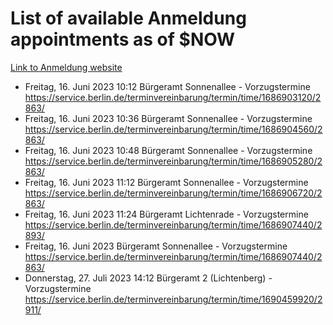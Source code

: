# List of available Anmeldung appointments as of $NOW
[Link to Anmeldung website](https://service.berlin.de/terminvereinbarung/termin/tag.php?termin=1&anliegen[]=120686&dienstleisterlist=122210,122217,327316,122219,327312,122227,327314,122231,327346,122243,327348,122254,122252,329742,122260,329745,122262,329748,122271,327278,122273,327274,122277,327276,330436,122280,327294,122282,327290,122284,327292,122291,327270,122285,327266,122286,327264,122296,327268,150230,329760,122297,327286,122294,327284,122312,329763,122314,329775,122304,327330,122311,327334,122309,327332,317869,122281,327352,122279,329772,122283,122276,327324,122274,327326,122267,329766,122246,327318,122251,327320,122257,327322,122208,327298,122226,327300&herkunft=http%3A%2F%2Fservice.berlin.de%2Fdienstleistung%2F120686%2F)
- Freitag, 16. Juni 2023 10:12 Bürgeramt Sonnenallee - Vorzugstermine https://service.berlin.de/terminvereinbarung/termin/time/1686903120/2863/
- Freitag, 16. Juni 2023 10:36 Bürgeramt Sonnenallee - Vorzugstermine https://service.berlin.de/terminvereinbarung/termin/time/1686904560/2863/
- Freitag, 16. Juni 2023 10:48 Bürgeramt Sonnenallee - Vorzugstermine https://service.berlin.de/terminvereinbarung/termin/time/1686905280/2863/
- Freitag, 16. Juni 2023 11:12 Bürgeramt Sonnenallee - Vorzugstermine https://service.berlin.de/terminvereinbarung/termin/time/1686906720/2863/
- Freitag, 16. Juni 2023 11:24 Bürgeramt Lichtenrade - Vorzugstermine https://service.berlin.de/terminvereinbarung/termin/time/1686907440/2893/
- Freitag, 16. Juni 2023  Bürgeramt Sonnenallee - Vorzugstermine https://service.berlin.de/terminvereinbarung/termin/time/1686907440/2863/
- Donnerstag, 27. Juli 2023 14:12 Bürgeramt 2 (Lichtenberg) - Vorzugstermine https://service.berlin.de/terminvereinbarung/termin/time/1690459920/2911/
